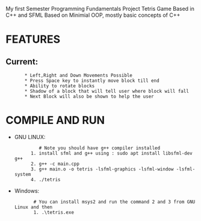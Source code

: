 My first Semester Programming Fundamentals Project
Tetris Game Based in C++ and SFML
Based on Minimial OOP, mostly basic concepts of C++

# FEATURES

## Current:
           
           * Left,Right and Down Movements Possible
           * Press Space key to instantly move block till end
           * Ability to rotate blocks
           * Shadow of a block that will tell user where block will fall 
           * Next Block will also be shown to help the user

# COMPILE AND RUN

* GNU LINUX: 

               # Note you should have g++ compiler installed
            1. install sfml and g++ using : sudo apt install libsfml-dev g++
            2. g++ -c main.cpp
            3. g++ main.o -o tetris -lsfml-graphics -lsfml-window -lsfml-system
            4. ./tetris
* Windows:

             # You can install msys2 and run the command 2 and 3 from GNU Linux and then
             1. .\tetris.exe
